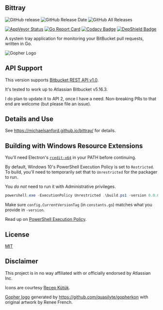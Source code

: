 ## Bittray

![GitHub release](https://img.shields.io/github/release/michaelsanford/bittray.svg)
![GitHub Release Date](https://img.shields.io/github/release-date/michaelsanford/bittray.svg)
![GitHub All Releases](https://img.shields.io/github/downloads/michaelsanford/bittray/total.svg)

[![AppVeyor Status](https://ci.appveyor.com/api/projects/status/github/michaelsanford/bittray)](https://ci.appveyor.com/project/michaelsanford/bittray)
[![Go Report Card](https://goreportcard.com/badge/github.com/michaelsanford/bittray?branch=master)](https://goreportcard.com/report/github.com/michaelsanford/bittray)
[![Codacy Badge](https://api.codacy.com/project/badge/Grade/dfc9cc8a29ae4e8eb7429b6ec3c43b01)](https://www.codacy.com/app/michaelsanford/bittray?utm_source=github.com&amp;utm_medium=referral&amp;utm_content=michaelsanford/bittray&amp;utm_campaign=Badge_Grade)
[![DepShield Badge](https://depshield.sonatype.org/badges/michaelsanford/bittray/depshield.svg)](https://depshield.github.io)

A system tray application for monitoring your BitBucket pull requests, written in Go.

![Gopher Logo](https://github.com/michaelsanford/bittray/blob/master/docs/assets/gopher.png)

## API Support

This version supports [Bitbucket REST API v1.0](https://docs.atlassian.com/bitbucket-server/rest/4.10.1/bitbucket-rest.html).

It's tested to work up to Atlassian Bitbucket v5.16.3.

I do plan to update it to API 2, once I have a need. Non-breaking PRs to that end are welcome (but please file an issue).

## Details and Use

See <https://michaelsanford.github.io/bittray/> for details.

## Building with Windows Resource Extensions

You'll need Electron's [`rcedit-x64`](https://github.com/electron/rcedit/releases) in your PATH before continuing.

By default, Windows 10's PowerShell Execution Policy is set to `Restricted`. To build, you'll need to temporarily set that to `Unrestricted` for the packager to run.

You _do not_ need to run it with Administrative privileges.

```powershell
powershell.exe -ExecutionPolicy Unrestricted .\build.ps1 -version 0.0.0
```

Make sure `config.CurrentVersionTag` (in `constants.go`) matches what you provide in `-version`.

Read up on [PowerShell Execution Policy](https://docs.microsoft.com/en-ca/powershell/module/microsoft.powershell.core/about/about_execution_policies).

## License

[MIT](https://github.com/michaelsanford/bittray/blob/master/LICENSE)

## Disclaimer

This project is in no way affiliated with or officially endorsed by Atlassian Inc.

Icons are courtesy [Recep Kütük](https://www.iconfinder.com/iconsets/bitsies).

[Gopher logo](https://quasilyte.dev/gopherkon/?state=0a0c040k0304060200020000000000) generated by <https://github.com/quasilyte/gopherkon> with original artwork by Renee French.
